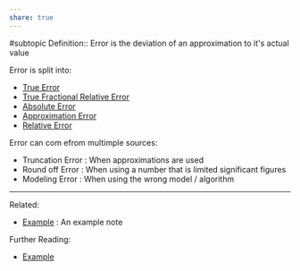 ```yaml
---
share: true
---
```


#subtopic 
Definition:: Error is the deviation of an approximation to it's actual value

Error is split into:
- [True Error](./True%20Error.md)
- [True Fractional Relative Error](./True%20Fractional%20Relative%20Error.md)
- [Absolute Error](./Absolute%20Error.md)
- [Approximation Error](./Approximation%20Error.md)
- [Relative Error](Relative%20Error.md)

Error can com efrom multimple sources:
- Truncation Error : When approximations are used
- Round off Error : When using a number that is limited significant figures
- Modeling Error : When using the wrong model / algorithm

---
Related:
- [Example](../Meta/Example.md) : An example note

Further Reading:
- [Example](../Meta/Example.md)
